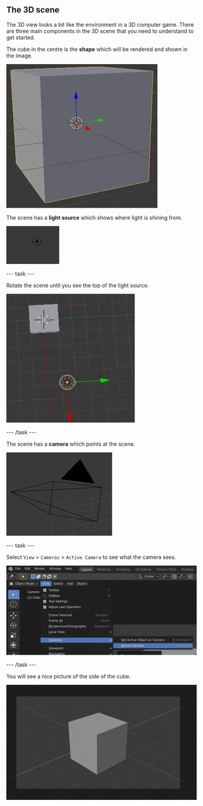 ## The 3D scene

The 3D view looks a bit like the environment in a 3D computer game. There are three main components in the 3D scene that you need to understand to get started.

The cube in the centre is the **shape** which will be rendered and shown in the image.

![A 3d cube shape in the centre of the scene.](images/centre-cube.png)

The scene has a **light source** which shows where light is shining from. 

![The light source is represented by a central dot and rings of dashes surrounding it. ](images/light-source.png)

--- task ---

Rotate the scene until you see the top of the light source.

![The scene from the point of view above the light source](images/light-source-top.png)

--- /task ---

The scene has a **camera** which points at the scene.

![The camera is represented by a pyramid drawn with lines for edges.](images/camera.png)

--- task ---

Select `View` > `Cameras` > `Active Camera` to see what the camera sees.

![Using the menu in Blender to select View > Cameras > Active Camera](images/camera-view.png)

--- /task ---


You will see a nice picture of the side of the cube.

![The view you see automatically moves to show you what the camera sees.](images/behind-camera.png)

